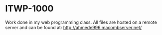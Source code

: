 # ITWP-1000
Work done in my web programming class. All files are hosted on a remote server and can be found at: http://ahmede996.macombserver.net/
